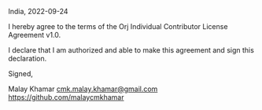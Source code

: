 India, 2022-09-24

I hereby agree to the terms of the Orj Individual Contributor License
Agreement v1.0.

I declare that I am authorized and able to make this agreement and sign this
declaration.

Signed,

Malay Khamar cmk.malay.khamar@gmail.com https://github.com/malaycmkhamar

